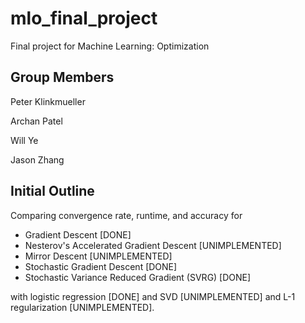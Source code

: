 # mlo_final_project
Final project for Machine Learning: Optimization

## Group Members
Peter Klinkmueller

Archan Patel

Will Ye

Jason Zhang

## Initial Outline
Comparing convergence rate, runtime, and accuracy for
  - Gradient Descent [DONE]
  - Nesterov's Accelerated Gradient Descent [UNIMPLEMENTED]
  - Mirror Descent [UNIMPLEMENTED]
  - Stochastic Gradient Descent [DONE]
  - Stochastic Variance Reduced Gradient (SVRG) [DONE]

with logistic regression [DONE] and SVD [UNIMPLEMENTED] and L-1 regularization [UNIMPLEMENTED].

